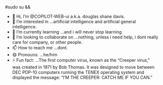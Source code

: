 #sudo su && 
- 👋 Hi, I’m @COPILOT-WEB-ui a.k.a. douglas shane davis.
- 👀 I’m interested in ...artificial intelligence and artificial general intelligence.
- 🌱 I’m currently learning ...and i will never stop learning.
- 💞️ I’m looking to collaborate on ...nothing, unless i need help, i dont really care for company, or other people. 
- 📫 How to reach me ...dont. 
- 😄 Pronouns: ...he/him
- ⚡ Fun fact: ...The first computer virus, known as the “Creeper virus,” was created in 1971 by Bob Thomas. It was designed to move between DEC PDP-10 computers running the TENEX operating system and displayed the message: “I’M THE CREEPER: CATCH ME IF YOU CAN.”

<!---
COPILOT-WEB-ui/COPILOT-WEB-ui is a ✨ special ✨ repository because its `README.md` (this file) appears on your GitHub profile.
You can click the Preview link to take a look at your changes.
--->
